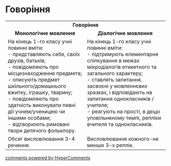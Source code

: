 <div id="hypercomments_widget" class="js-hypercomments-widget invisible"></div>

# Говоріння

<table>
    <td align="center" colspan="2"><b>Говоріння</b></td>
  </tr>
            <tr>
                <td align="center"><b>Монологічне мовлення</b></td>
                <td align="center"><b>Діалогічне мовлення</b></td>
            </tr>
            <tr>
<td style="vertical-align:top !important;">
На кінець 1-го класу учні повинні вміти:<br>
- представляють себе, своїх друзів, батьків;<br>
- повідомляють про місцезнаходження предмета;<br>
- описують предмет шкільного/домашнього вжитку, іграшку, тварину;<br>
- повідомляють про здатність виконувати певні дії учнем/ученицею чи іншими особами;<br>
- відтворюють  римовані твори дитячого фольклору.
</td>
<td style="vertical-align:top !important;">
На кінець 1-го класу учні повинні вміти:<br>
- підтримують елементарне спілкування в межах мікродіалогів етикетного та загального характеру;<br>
- ставлять запитання, засвоєні у мовленнєвих зразках, і відповідають на запитання однокласників / учителя;<br>
- реагують на прості, в дещо уповільненому темпі, репліки вчителя та однокласників.
</td>
            <tr>
<td style="vertical-align:top !important;">
Обсяг висловлювання 3-4 речення.
</td>
<td style="vertical-align:top !important;">
Висловлювання кожного-не менше 3-х реплік.
</td>
</table>

<div class="js-hypercomments-container">
    <a href="http://hypercomments.com" class="hc-link" title="comments widget">comments powered by HyperComments</a>
</div>